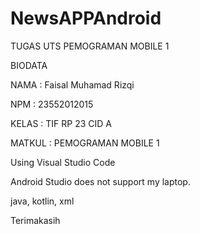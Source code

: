 # NewsAPPAndroid
TUGAS UTS PEMOGRAMAN MOBILE 1 

BIODATA 

NAMA : Faisal Muhamad Rizqi

NPM : 23552012015

KELAS : TIF RP 23 CID A

MATKUL : PEMOGRAMAN MOBILE 1

Using Visual Studio Code

Android Studio does not support my laptop. 

java, kotlin, xml

Terimakasih
